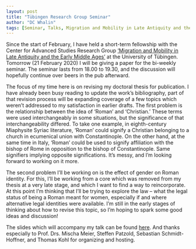 ```yaml
---
layout: post
title: "Tübingen Research Group Seminar"
author: "DC Whalin"
tags: [Seminar, Talks, Migration and Mobility in Late Antiquity and the Early Middle Ages, University of Tübingen]
---
```


Since the start of February, I have held a short-term fellowship with the Center for Advanced Studies Research Group [‘Migration and Mobility in Late Antiquity and the Early Middle Ages’]( https://uni-tuebingen.de/en/faculties/faculty-of-humanities/departments/department-of-history/forschung/center-for-advanced-studies-migration-and-mobility-in-late-antiquity-and-the-early-middle-ages/) at the University of Tübingen. Tomorrow (21 February 2020) I will be giving a paper for the bi-weekly seminar. The seminar lasts from 18.00 to 19.30, and the discussion will hopefully continue over beers in the pub afterward.

The focus of my time here is on revising my doctoral thesis for publication. I have already been busy reading to update the work’s bibliography, part of that revision process will be expanding coverage of a few topics which weren’t addressed to my satisfaction in earlier drafts. The first problem is the relationship between the idea of ‘Roman’ and ‘Christian.’ These terms were used interchangeably in some situations, but the significance of that interchangeability differed. To take one example, in eighth-century Miaphysite Syriac literature, ‘Roman’ could signify a Christian belonging to a church in ecumenical union with Constantinople. On the other hand, at the same time in Italy, ‘Roman’ could be used to signify affiliation with the bishop of Rome in opposition to the bishop of Constantinople. Same signifiers implying opposite significations. It’s messy, and I’m looking forward to working on it more.

The second problem I’ll be working on is the effect of gender on Roman identity. For this, I’ll be working from a core which was removed from my thesis at a very late stage, and which I want to find a way to reincorporate. At this point I’m thinking that I’ll be trying to explore the law – what the legal status of being a Roman meant for women, especially if and where alternative legal identities were available. I’m still in the early stages of thinking about how to revise this topic, so I’m hoping to spark some good ideas and discussion! 

The slides which will accompany my talk can be found [here](douglaswhalin.github.io/talks/MandM.html). And thanks especially to Prof. Drs. Mischa Meier, Steffen Patzold, Sebastian Schmidt-Hoffner, and Thomas Kohl for organizing and hosting.
